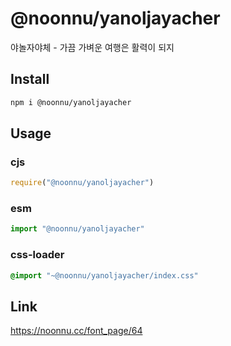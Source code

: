 # @noonnu/yanoljayacher
야놀자야체 - 가끔 가벼운 여행은 활력이 되지

## Install
```sh
npm i @noonnu/yanoljayacher
```
## Usage
### cjs
```js
require("@noonnu/yanoljayacher")
```
### esm
```js
import "@noonnu/yanoljayacher"
```
### css-loader
```css
@import "~@noonnu/yanoljayacher/index.css"
```

## Link
https://noonnu.cc/font_page/64